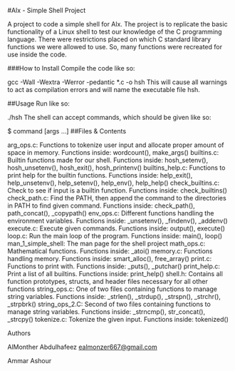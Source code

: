 
#Alx - Simple Shell Project

A project to code a simple shell for Alx. The project is to replicate the basic functionality of a Linux shell to test our knowledge of the C programming language. There were restrictions placed on which C standard library functions we were allowed to use. So, many functions were recreated for use inside the code.

###How to Install Compile the code like so:

gcc -Wall -Wextra -Werror -pedantic *.c -o hsh
This will cause all warnings to act as compilation errors and will name the executable file hsh.

##Usage Run like so:

./hsh
The shell can accept commands, which should be given like so:

$ command [args ...]
##Files & Contents

arg_ops.c: Functions to tokenize user input and allocate proper amount of space in memory. Functions inside: wordcount(), make_args()
builtins.c: Builtin functions made for our shell. Functions inside: hosh_setenv(), hosh_unsetenv(), hosh_exit(), hosh_printenv()
builtins_help.c: Functions to print help for the builtin functions. Functions inside: help_exit(), help_unsetenv(), help_setenv(), help_env(), help_help()
check_builtins.c: Check to see if input is a builtin function. Functions inside: check_builtins()
check_path.c: Find the PATH, then append the command to the directories in PATH to find given command. Functions inside: check_path(), path_concat(), _copypath()
env_ops.c: Different functions handling the environment variables. Functions inside: _unsetenv(), _findenv(), _addenv()
execute.c: Execute given commands. Functions inside: output(), execute()
loop.c: Run the main loop of the program. Functions inside: main(), loop()
man_1_simple_shell: The man page for the shell project
math_ops.c: Mathematical functions. Functions inside: _atoi()
memory.c: Functions handling memory. Functions inside: smart_alloc(), free_array()
print.c: Functions to print with. Functions inside: _puts(), _putchar()
print_help.c: Print a list of all builtins. Functions inside: print_help()
shell.h: Contains all function prototypes, structs, and header files necessary for all other functions
string_ops.c: One of two files containing functions to manage string variables. Functions inside: _strlen(), _strdup(), _strspn(), _strchr(), _strpbrk()
string_ops_2.C: Second of two files containing functions to manage string variables. Functions inside: _strncmp(), str_concat(), _strcpy()
tokenize.c: Tokenize the given input. Functions inside: tokenized()


Authors


AlMonther Abdulhafeez <ealmonzer667@gmail.com>

Ammar Ashour
